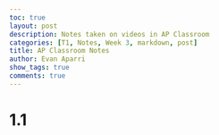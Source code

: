 ```yaml
---
toc: true
layout: post
description: Notes taken on videos in AP Classroom
categories: [T1, Notes, Week 3, markdown, post]
title: AP Classroom Notes
author: Evan Aparri
show_tags: true
comments: true
---
```


# 1.1